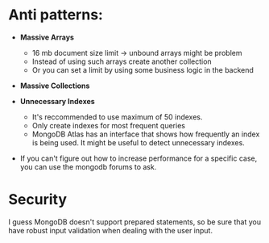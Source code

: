 # Anti patterns: 

* **Massive Arrays**
	- 16 mb document size limit -> unbound arrays might be problem
	- Instead of using such arrays create another collection
	- Or you can set a limit by using some business logic in the backend

* **Massive Collections** 

* **Unnecessary Indexes**
	- It's reccommended to use maximum of 50 indexes.
	- Only create indexes for most frequent queries
	- MongoDB Atlas has an interface that shows how frequently an index is being used. It might be useful to detect unnecessary indexes.

* If you can't figure out how to increase performance for a specific case, you can use the mongodb forums to ask.

# Security

I guess MongoDB doesn't support prepared statements, so be sure that you have robust input validation when dealing with the user input.